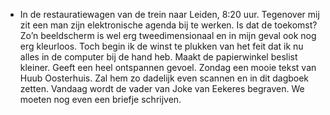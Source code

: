 - In de restauratiewagen van de trein naar Leiden, 8:20 uur. Tegenover mij zit een man zijn elektronische agenda bij te werken. Is dat de toekomst? Zo’n beeldscherm is wel erg tweedimensionaal en in mijn geval ook nog erg kleurloos. Toch begin ik de winst te plukken van het feit dat ik nu alles in de computer bij de hand heb. Maakt de papierwinkel beslist kleiner. Geeft een heel ontspannen gevoel. Zondag een mooie tekst van Huub Oosterhuis. Zal hem zo dadelijk even scannen en in dit dagboek zetten. Vandaag wordt de vader van Joke van Eekeres begraven. We moeten nog even een briefje schrijven.